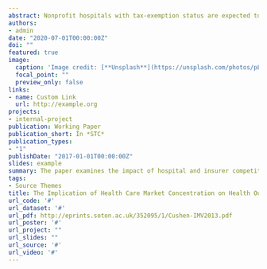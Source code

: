 ```yaml
---
abstract: Nonprofit hospitals with tax-exemption status are expected to promote the health of their communities to retain the tax-exemption status. Nonprofit hospitals report information regarding their financial assistance and certain other community benefit activities in dollar value during that tax year on Schedule H, which is attached to Form 990. Either the IRS or hospitals do not observe whether the community benefit activities do promote the community's health. Secondly, as a favorable tax treatment, nonprofit hospitals are expected to provide more community benefit provision once they acquire more market power or financial ability. In this paper, I examine whether the healthcare market concentration impacts the health of communities through the community benefit provisions of nonprofit. I use prevention quality indicators at population level as an outcome of interest to study the research question. Using IRS Form 990 and HCUP State Inpatient Database (SID) files for six states from 2012 and 2016, I find no evidence that nonprofit hospitals promote their communities through community benefit provisions in more concentrated markets. Unlike the hospital competition, I find evidence that prevention quality indicators improve in more concentrated insurer markets.
authors:
- admin
date: "2020-07-01T00:00:00Z"
doi: ""
featured: true
image:
  caption: 'Image credit: [**Unsplash**](https://unsplash.com/photos/pLCdAaMFLTE)'
  focal_point: ""
  preview_only: false
links:
- name: Custom Link
  url: http://example.org
projects:
- internal-project
publication: Working Paper
publication_short: In *STC*
publication_types:
- "1"
publishDate: "2017-01-01T00:00:00Z"
slides: example
summary: The paper examines the impact of hospital and insurer competition on preventable admissions of uninsured patients.
tags:
- Source Themes
title: The Implication of Health Care Market Concentration on Health Outcomes of Charity Care
url_code: '#'
url_dataset: '#'
url_pdf: http://eprints.soton.ac.uk/352095/1/Cushen-IMV2013.pdf
url_poster: '#'
url_project: ""
url_slides: ""
url_source: '#'
url_video: '#'
---
```



